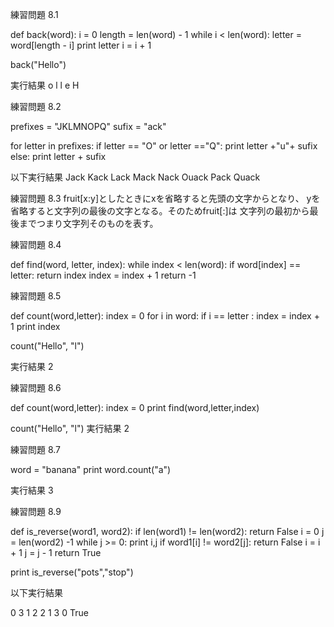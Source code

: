 練習問題 8.1 

def back(word):
	i = 0
	length = len(word) - 1
	while i < len(word):
		letter = word[length - i]
		print letter
		i = i + 1

back("Hello")

実行結果
o
l
l
e
H

練習問題 8.2 

prefixes = "JKLMNOPQ"
sufix = "ack"

for letter in prefixes:
	if letter == "O" or letter =="Q":
		print letter +"u"+ sufix
	else:
		print letter + sufix

以下実行結果
Jack
Kack
Lack
Mack
Nack
Ouack
Pack
Quack

練習問題 8.3 
fruit[x:y]としたときにxを省略すると先頭の文字からとなり、
yを省略すると文字列の最後の文字となる。そのためfruit[:]は
文字列の最初から最後までつまり文字列そのものを表す。

練習問題 8.4 

def find(word, letter, index):
	while index < len(word):
		if word[index] == letter:
			return index
		index = index + 1
	return -1

練習問題 8.5 

def count(word,letter):
	index = 0
	for i in word:
		if i == letter :
			index = index + 1
	print index


count("Hello", "l")

実行結果
2

練習問題 8.6

def count(word,letter):
	index = 0
	print find(word,letter,index)

count("Hello", "l")
実行結果
2

練習問題 8.7 

word = "banana"
print word.count("a")

実行結果
3


練習問題 8.9

def is_reverse(word1, word2):
	if len(word1) != len(word2):
		return False
	i = 0
	j = len(word2) -1
	while j >= 0:
		print i,j
		if word1[i] != word2[j]:
			return False
		i = i + 1
		j = j - 1
	return True


print is_reverse("pots","stop")

以下実行結果

0 3
1 2
2 1
3 0
True
